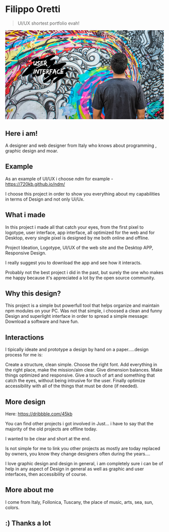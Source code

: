 # Filippo Oretti
> UI/UX shortest portfolio evah!
<img src="https://github.com/45kb/hello-google/blob/main/1398884-fbd93f542ee04e82bb22dc252ba01329%20(1).png?raw=true"/>

## Here i am!

A designer and web designer from Italy who knows about programming , graphic design and moar.

## Example

As an example of UI/UX i choose *ndm* for example - https://720kb.github.io/ndm/

I choose this project in order to show you everything about my capabilities in terms of Design and not only Ui/Ux.

## What i made

In this project i made all that catch your eyes, from the first pixel to logotype, user interface, app interface, all optimized for the web and for Desktop, every single pixel is designed by me both online and offline.

Project Ideation,
Logotype,
UI/UX of the web site and the Desktop APP,
Responsive Design.

I really suggest you to download the app and see how it interacts.

Probably not the best project i did in the past, but surely the one who makes me happy because it's appreciated a lot by the open source community.

## Why this design?

This project is a simple but powerfull tool that helps organize and maintain npm modules on your PC.
Was not that simple, i choosed a clean and funny Design and superlight interface in order to spread a simple message: Download a software and have fun.

## Interactions

I tipically ideate and prototype a design by hand on a paper.....design process for me is:

Create a structure, clean simple.
Choose the right font.
Add everything in the right place, make the mission/aim clear. 
Give dimension balances.
Make things optimized and responsive.
Give a touch of art and something that catch the eyes, without being intrusive for the user.
Finally optimize accessibility with all of the things that must be done (if needed).

## More design

Here: 
https://dribbble.com/45kb 

You can find other projects i got involved in
Just... i have to say that the majority of the old projects are offline today.

I wanted to be clear and short at the end.

Is not simple for me to link you other projects as mostly are today replaced by owners, you know they change designers often during the years....

I love graphic design and design in general, i am completely sure i can be of help in any aspect of Design in general as well as graphic and user interfaces, then accessibility of course.

## More about me

I come from Italy, Follonica, Tuscany, the place of music, arts, sea, sun, colors.

## :) Thanks a lot




